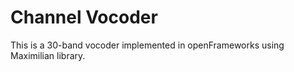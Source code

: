 # Channel Vocoder  

This is a 30-band vocoder implemented in openFrameworks using Maximilian library.  

